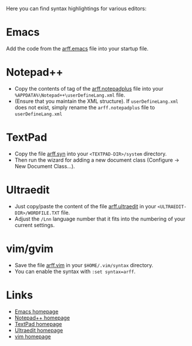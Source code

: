 Here you can find syntax highlightings for various editors:

# Emacs
Add the code from the [arff.emacs](files/arff.emacs) file into your startup file.

# Notepad++
* Copy the contents of tag of the [arff.notepadplus](files/arff.notepadplus) file into your `%APPDATA%\Notepad++\userDefineLang.xml` file.
* (Ensure that you maintain the XML structure). If `userDefineLang.xml` does not exist, simply rename the `arff.notepadplus` file to `userDefineLang.xml`

# TextPad
* Copy the file [arff.syn](files/arff.syn) into your `<TEXTPAD-DIR>/system` directory.
* Then run the wizard for adding a new document class (Configure -> New Document Class...).

# Ultraedit
*  Just copy/paste the content of the file [arff.ultraedit](files/arff.ultraedit) in your `<ULTRAEDIT-DIR>/WORDFILE.TXT` file.
* Adjust the `/Lnn` language number that it fits into the numbering of your current settings.

# vim/gvim
* Save the file [arff.vim](files/arff.vim) in your `$HOME/.vim/syntax` directory.
* You can enable the syntax with `:set syntax=arff`.

# Links
* [Emacs homepage](http://www.gnu.org/software/emacs/emacs.html)
* [Notepad++ homepage](http://notepad-plus.sourceforge.net/)
* [TextPad homepage](http://www.textpad.com/)
* [Ultraedit homepage](http://www.ultraedit.com/)
* [vim homepage](http://www.vim.org/)

